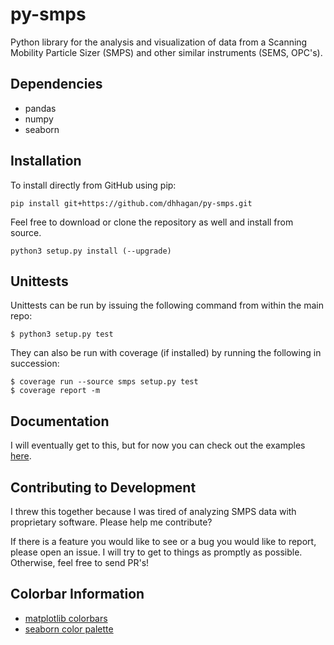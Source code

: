 # py-smps
Python library for the analysis and visualization of data from a Scanning Mobility Particle Sizer (SMPS) and other similar instruments (SEMS, OPC's).

## Dependencies

  * pandas
  * numpy
  * seaborn

## Installation

To install directly from GitHub using pip:

    pip install git+https://github.com/dhhagan/py-smps.git

Feel free to download or clone the repository as well and install from source.

    python3 setup.py install (--upgrade)

## Unittests

Unittests can be run by issuing the following command from within the main repo:

    $ python3 setup.py test

They can also be run with coverage (if installed) by running the following in succession:

    $ coverage run --source smps setup.py test
    $ coverage report -m


## Documentation

I will eventually get to this, but for now you can check out the examples [here](/examples).

## Contributing to Development

I threw this together because I was tired of analyzing SMPS data with proprietary software. Please help me contribute?

If there is a feature you would like to see or a bug you would like to report, please open an issue. I will try to get to things as promptly as possible. Otherwise, feel free to send PR's!


## Colorbar Information

  * [matplotlib colorbars](http://matplotlib.org/examples/color/colormaps_reference.html)
  * [seaborn color palette](http://seaborn.pydata.org/tutorial/color_palettes.html)
